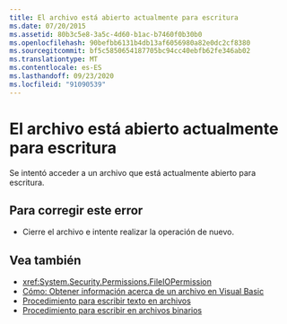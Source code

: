 ```yaml
---
title: El archivo está abierto actualmente para escritura
ms.date: 07/20/2015
ms.assetid: 80b3c5e8-3a5c-4d60-b1ac-b7460f0b30b0
ms.openlocfilehash: 90befbb6131b4db13af6056980a82e0dc2cf8380
ms.sourcegitcommit: bf5c5850654187705bc94cc40ebfb62fe346ab02
ms.translationtype: MT
ms.contentlocale: es-ES
ms.lasthandoff: 09/23/2020
ms.locfileid: "91090539"
---
```

# <a name="the-file-is-currently-open-for-writing"></a>El archivo está abierto actualmente para escritura

Se intentó acceder a un archivo que está actualmente abierto para escritura.  
  
## <a name="to-correct-this-error"></a>Para corregir este error  
  
- Cierre el archivo e intente realizar la operación de nuevo.  
  
## <a name="see-also"></a>Vea también

- <xref:System.Security.Permissions.FileIOPermission>
- [Cómo: Obtener información acerca de un archivo en Visual Basic](/previous-versions/visualstudio/visual-studio-2010/abtzf6f7(v=vs.100))
- [Procedimiento para escribir texto en archivos](../developing-apps/programming/drives-directories-files/how-to-write-text-to-files.md)
- [Procedimiento para escribir en archivos binarios](../developing-apps/programming/drives-directories-files/how-to-write-to-binary-files.md)
